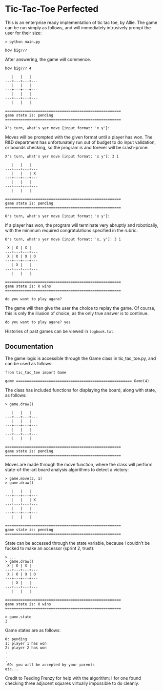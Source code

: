 # Tic-Tac-Toe Perfected

This is an enterprise ready implementation of tic tac toe, by Allie. The game can be run simply as follows, and will immediately intrusively prompt the user for their size:

```
> python main.py

how big???
```

After answering, the game will commence.

```
how big??? 4

   |   |   |
---+---+---+---
   |   |   |
---+---+---+---
   |   |   |
---+---+---+---
   |   |   |

=====================================================
game state is: pending
=====================================================

X's turn, what's yer move [input format: 'x y']:
```

Moves will be prompted with the given format until a player has won. The R&D department has unfortunately run out of budget to do input validation, or bounds checking, so the program is and forever will be crash-prone.

```
X's turn, what's yer move [input format: 'x y']: 3 1

   |   |   |
---+---+---+---
   |   |   | X
---+---+---+---
   |   |   |
---+---+---+---
   |   |   |

=====================================================
game state is: pending
=====================================================

O's turn, what's yer move [input format: 'x y']:
```

If a player has won, the program will terminate very abruptly and robotically, with the minimum required congratulations specified in the rubric:

```
O's turn, what's yer move [input format: 'x, y']: 3 1

 X | O | X |
---+---+---+---
 X | O | O | O
---+---+---+---
   | X |   |
---+---+---+---
   |   |   |

=====================================================
game state is: O wins
=====================================================

do you want to play agane?
```

The game will then give the user the choice to replay the game. Of course, this is only the illusion of choice, as the only true answer is to continue.

```
do you want to play agane? yes
```

Histories of past games can be viewed in `logbook.txt`.

## Documentation

The game logic is accessible through the Game class in tic_tac_toe.py, and can be used as follows:

```
from tic_tac_toe import Game

game ===================================================== Game(4)
```

The class has included functions for displaying the board, along with state, as follows:

```
> game.draw()

   |   |   |
---+---+---+---
   |   |   |
---+---+---+---
   |   |   |
---+---+---+---
   |   |   |

=====================================================
game state is: pending
=====================================================
```

Moves are made through the move function, where the class will perform state-of-the-art board analysis algorithms to detect a victory:

```
> game.move(3, 1)
> game.draw()

   |   |   |
---+---+---+---
   |   |   | X
---+---+---+---
   |   |   |
---+---+---+---
   |   |   |

=====================================================
game state is: pending
=====================================================
```

State can be accessed through the state variable, because I couldn't be fucked to make an accessor (sprint 2, trust):

```
> ...
> game.draw()
 X | O | X |
---+---+---+---
 X | O | O | O
---+---+---+---
   | X |   |
---+---+---+---
   |   |   |

=====================================================
game state is: O wins
=====================================================

> game.state
2
```

Game states are as follows:

```
0: pending
1: player 1 has won
2: player 2 has won
.
.
.
-69: you will be accepted by your parents
etc...
```

Credit to Feeding Frenzy for help with the algorithm; I for one found checking three adjacent squares virtually impossible to do cleanly.
